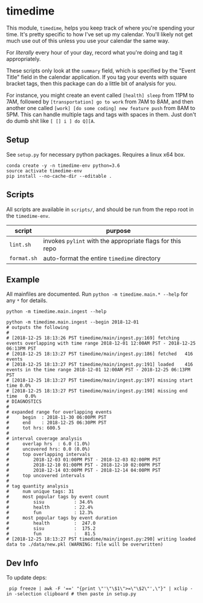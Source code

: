 # timedime

This module, `timedime`, helps you keep track of where you're spending your time.
It's pretty specific to how I've set up my calendar. You'll likely not get much use
out of this unless you use your calendar the same way.

For *literally* every hour of your day, record what you're doing and tag it appropriately.

These scripts only look at the `summary` field, which is specified by the "Event Title" field
in the calendar application. If you tag your events with square bracket tags, then this package
can do a little bit of analysis for you.

For instance, you might create an event called `[health] sleep` from 11PM to 7AM, followed by
`[transportation] go to work` from 7AM to 8AM, and then another one called
`[work] [do some coding] new feature push` from 8AM to 5PM. This can handle multiple tags
and tags with spaces in them. Just don't do dumb shit like `[ [] i ] do Q][A`.

## Setup

See `setup.py` for necessary python packages. Requires a linux x64 box.

```
conda create -y -n timedime-env python=3.6
source activate timedime-env
pip install --no-cache-dir --editable .
```

## Scripts

All scripts are available in `scripts/`, and should be run from the repo root in the `timedime-env`.

| script | purpose |
| ------ | ------- |
| `lint.sh` | invokes `pylint` with the appropriate flags for this repo |
| `format.sh` | auto-format the entire `timedime` directory |

## Example

All mainfiles are documented. Run `python -m timedime.main.* --help` for any `*` for details.

```{bash}
python -m timedime.main.ingest --help

python -m timedime.main.ingest --begin 2018-12-01
# outputs the following
# 
# [2018-12-25 18:13:26 PST timedime/main/ingest.py:169] fetching events overlapping with time range 2018-12-01 12:00AM PST - 2018-12-25 06:13PM PST
# [2018-12-25 18:13:27 PST timedime/main/ingest.py:186] fetched   416 events
# [2018-12-25 18:13:27 PST timedime/main/ingest.py:191] loaded    416 events in the time range 2018-12-01 12:00AM PST - 2018-12-25 06:13PM PST
# [2018-12-25 18:13:27 PST timedime/main/ingest.py:197] missing start time 0.0%
# [2018-12-25 18:13:27 PST timedime/main/ingest.py:198] missing end time   0.0%
# DIAGNOSTICS
# 
# expanded range for overlapping events
#     begin  : 2018-11-30 06:00PM PST
#     end    : 2018-12-25 06:30PM PST
#     tot hrs: 600.5
# 
# interval coverage analysis
#     overlap hrs  : 6.0 (1.0%)
#     uncovered hrs: 0.0 (0.0%)
#     top overlapping intervals
#         2018-12-03 01:00PM PST - 2018-12-03 02:00PM PST
#         2018-12-10 01:00PM PST - 2018-12-10 02:00PM PST
#         2018-12-14 03:00PM PST - 2018-12-14 04:00PM PST
#     top uncovered intervals
# 
# tag quantity analysis
#     num unique tags: 31
#     most popular tags by event count
#         sisu           : 34.6%
#         health         : 22.4%
#         fun            : 12.3%
#     most popular tags by event duration
#         health         :  247.0
#         sisu           :  175.2
#         fun            :   81.5
# [2018-12-25 18:13:27 PST timedime/main/ingest.py:290] writing loaded data to ./data/new.pkl (WARNING: file will be overwritten)
```

## Dev Info

To update deps:

```
 pip freeze | awk -F '==' "{print \"'\"\$1\">=\"\$2\"',\"}" | xclip -in -selection clipboard # then paste in setup.py
```
